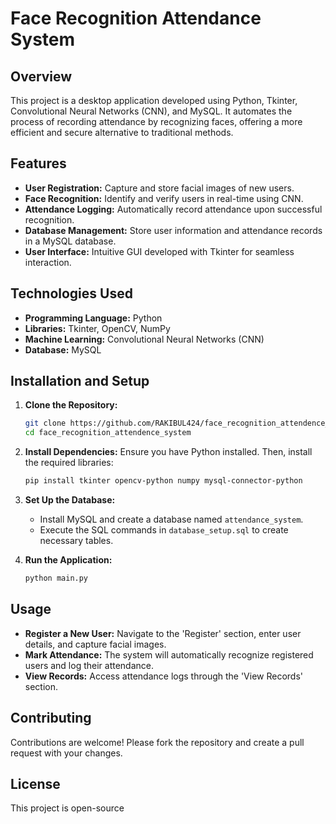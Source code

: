 # Face Recognition Attendance System

## Overview

This project is a desktop application developed using Python, Tkinter, Convolutional Neural Networks (CNN), and MySQL. It automates the process of recording attendance by recognizing faces, offering a more efficient and secure alternative to traditional methods.

## Features

- **User Registration:** Capture and store facial images of new users.
- **Face Recognition:** Identify and verify users in real-time using CNN.
- **Attendance Logging:** Automatically record attendance upon successful recognition.
- **Database Management:** Store user information and attendance records in a MySQL database.
- **User Interface:** Intuitive GUI developed with Tkinter for seamless interaction.

## Technologies Used

- **Programming Language:** Python
- **Libraries:** Tkinter, OpenCV, NumPy
- **Machine Learning:** Convolutional Neural Networks (CNN)
- **Database:** MySQL

## Installation and Setup

1. **Clone the Repository:**
   ```bash
   git clone https://github.com/RAKIBUL424/face_recognition_attendence_system.git
   cd face_recognition_attendence_system
   ```

2. **Install Dependencies:**
   Ensure you have Python installed. Then, install the required libraries:
   ```bash
   pip install tkinter opencv-python numpy mysql-connector-python
   ```

3. **Set Up the Database:**
   - Install MySQL and create a database named `attendance_system`.
   - Execute the SQL commands in `database_setup.sql` to create necessary tables.

4. **Run the Application:**
   ```bash
   python main.py
   ```

## Usage

- **Register a New User:** Navigate to the 'Register' section, enter user details, and capture facial images.
- **Mark Attendance:** The system will automatically recognize registered users and log their attendance.
- **View Records:** Access attendance logs through the 'View Records' section.

## Contributing

Contributions are welcome! Please fork the repository and create a pull request with your changes.

## License

This project is open-source 
